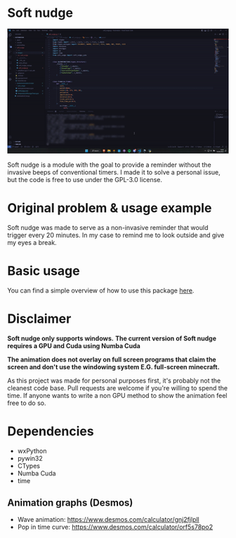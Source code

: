# Soft nudge

![Example](https://github.com/80sVectorz/soft_nudge/blob/master/images/Example.gif?raw=true)

Soft nudge is a module with the goal to provide a reminder without the invasive beeps of conventional timers. I made it to solve a personal issue, but the code is free to use under the GPL-3.0 license.

# Original problem & usage example

Soft nudge was made to serve as a non-invasive reminder that would trigger every 20 minutes. In my case to remind me to look outside and give my eyes a break.

# Basic usage
You can find a simple overview of how to use this package [here](https://github.com/80sVectorz/soft_nudge/blob/master/BasicUsage.md).


# Disclaimer
**Soft nudge only supports windows.**
**The current version of Soft nudge requires a GPU and Cuda using Numba Cuda**

**The animation does not overlay on full screen programs that claim the screen and don't use the windowing system E.G. full-screen minecraft.**

As this project was made for personal purposes first, it's probably not the cleanest code base.
Pull requests are welcome if you're willing to spend the time. If anyone wants to write a non GPU method to show the animation feel free to do so.

# Dependencies
* wxPython
* pywin32
* CTypes
* Numba Cuda
* time

## Animation graphs (Desmos)
* Wave animation: https://www.desmos.com/calculator/gnj2fjlpll
* Pop in time curve: https://www.desmos.com/calculator/orf5s78po2